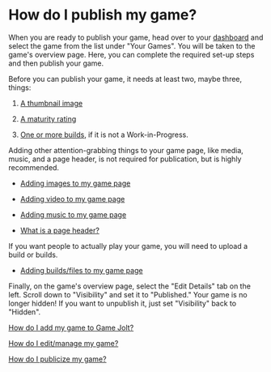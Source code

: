 # How do I publish my game?

When you are ready to publish your game, head over to your [dashboard](http://gamejolt.com/dashboard/) and select the game from the list under "Your Games". You will be taken to the game's overview page. Here, you can complete the required set-up steps and then publish your game.

Before you can publish your game, it needs at least two, maybe three, things:

1. [A thumbnail image](/thumbnail-image/index.md) 

2. [A maturity rating](/maturity/index.md)

3. [One or more builds](/add-build/index.md), if it is not a Work-in-Progress.

Adding other attention-grabbing things to your game page, like media, music, and a page header, is not required for publication, but is highly recommended. 

- [Adding images to my game page](/add-image/index.md)

- [Adding video to my game page](/add-video/index.md)

- [Adding music to my game page](/add-music/index.md)

- [What is a page header?](/page-header/index.md)

If you want people to actually play your game, you will need to upload a build or builds.

- [Adding builds/files to my game page](add-build/index.md)

Finally, on the game's overview page, select the "Edit Details" tab on the left. Scroll down to "Visibility" and set it to "Published." Your game is no longer hidden! If you want to unpublish it, just set "Visibility" back to "Hidden".

[How do I add my game to Game Jolt?](/add-game/index.md)

[How do I edit/manage my game?](/manage-game/index.md)

[How do I publicize my game?](/publicize-game/index.md)

